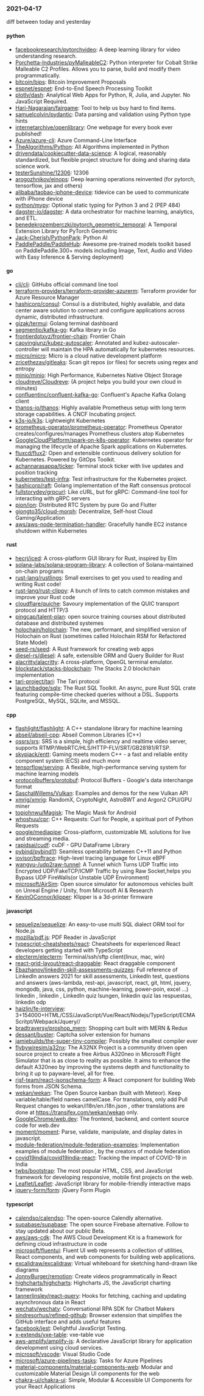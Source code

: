 ### 2021-04-17
diff between today and yesterday

#### python
* [facebookresearch/pytorchvideo](https://github.com/facebookresearch/pytorchvideo): A deep learning library for video understanding research.
* [Porchetta-Industries/pyMalleableC2](https://github.com/Porchetta-Industries/pyMalleableC2): Python interpreter for Cobalt Strike Malleable C2 Profiles. Allows you to parse, build and modify them programmatically.
* [bitcoin/bips](https://github.com/bitcoin/bips): Bitcoin Improvement Proposals
* [espnet/espnet](https://github.com/espnet/espnet): End-to-End Speech Processing Toolkit
* [plotly/dash](https://github.com/plotly/dash): Analytical Web Apps for Python, R, Julia, and Jupyter. No JavaScript Required.
* [Hari-Nagarajan/fairgame](https://github.com/Hari-Nagarajan/fairgame): Tool to help us buy hard to find items.
* [samuelcolvin/pydantic](https://github.com/samuelcolvin/pydantic): Data parsing and validation using Python type hints
* [internetarchive/openlibrary](https://github.com/internetarchive/openlibrary): One webpage for every book ever published!
* [Azure/azure-cli](https://github.com/Azure/azure-cli): Azure Command-Line Interface
* [TheAlgorithms/Python](https://github.com/TheAlgorithms/Python): All Algorithms implemented in Python
* [drivendata/cookiecutter-data-science](https://github.com/drivendata/cookiecutter-data-science): A logical, reasonably standardized, but flexible project structure for doing and sharing data science work.
* [testerSunshine/12306](https://github.com/testerSunshine/12306): 12306
* [arogozhnikov/einops](https://github.com/arogozhnikov/einops): Deep learning operations reinvented (for pytorch, tensorflow, jax and others)
* [alibaba/taobao-iphone-device](https://github.com/alibaba/taobao-iphone-device): tidevice can be used to communicate with iPhone device
* [python/mypy](https://github.com/python/mypy): Optional static typing for Python 3 and 2 (PEP 484)
* [dagster-io/dagster](https://github.com/dagster-io/dagster): A data orchestrator for machine learning, analytics, and ETL.
* [benedekrozemberczki/pytorch_geometric_temporal](https://github.com/benedekrozemberczki/pytorch_geometric_temporal): A Temporal Extension Library for PyTorch Geometric
* [Jack-Cherish/PythonPark](https://github.com/Jack-Cherish/PythonPark): Python AI
* [PaddlePaddle/PaddleHub](https://github.com/PaddlePaddle/PaddleHub): Awesome pre-trained models toolkit based on PaddlePaddle.300+ models including Image, Text, Audio and Video with Easy Inference & Serving deployment)

#### go
* [cli/cli](https://github.com/cli/cli): GitHubs official command line tool
* [terraform-providers/terraform-provider-azurerm](https://github.com/terraform-providers/terraform-provider-azurerm): Terraform provider for Azure Resource Manager
* [hashicorp/consul](https://github.com/hashicorp/consul): Consul is a distributed, highly available, and data center aware solution to connect and configure applications across dynamic, distributed infrastructure.
* [gizak/termui](https://github.com/gizak/termui): Golang terminal dashboard
* [segmentio/kafka-go](https://github.com/segmentio/kafka-go): Kafka library in Go
* [frontierdotxyz/frontier-chain](https://github.com/frontierdotxyz/frontier-chain): Frontier Chain
* [caoyingjunz/kubez-autoscaler](https://github.com/caoyingjunz/kubez-autoscaler): Annotated and kubez-autoscaler-controller will maintain the HPA automatically for kubernetes resources.
* [micro/micro](https://github.com/micro/micro): Micro is a cloud native development platform
* [zricethezav/gitleaks](https://github.com/zricethezav/gitleaks): Scan git repos (or files) for secrets using regex and entropy 
* [minio/minio](https://github.com/minio/minio): High Performance, Kubernetes Native Object Storage
* [cloudreve/Cloudreve](https://github.com/cloudreve/Cloudreve):  (A project helps you build your own cloud in minutes)
* [confluentinc/confluent-kafka-go](https://github.com/confluentinc/confluent-kafka-go): Confluent's Apache Kafka Golang client
* [thanos-io/thanos](https://github.com/thanos-io/thanos): Highly available Prometheus setup with long term storage capabilities. A CNCF Incubating project.
* [k3s-io/k3s](https://github.com/k3s-io/k3s): Lightweight Kubernetes
* [prometheus-operator/prometheus-operator](https://github.com/prometheus-operator/prometheus-operator): Prometheus Operator creates/configures/manages Prometheus clusters atop Kubernetes
* [GoogleCloudPlatform/spark-on-k8s-operator](https://github.com/GoogleCloudPlatform/spark-on-k8s-operator): Kubernetes operator for managing the lifecycle of Apache Spark applications on Kubernetes.
* [fluxcd/flux2](https://github.com/fluxcd/flux2): Open and extensible continuous delivery solution for Kubernetes. Powered by GitOps Toolkit.
* [achannarasappa/ticker](https://github.com/achannarasappa/ticker): Terminal stock ticker with live updates and position tracking
* [kubernetes/test-infra](https://github.com/kubernetes/test-infra): Test infrastructure for the Kubernetes project.
* [hashicorp/raft](https://github.com/hashicorp/raft): Golang implementation of the Raft consensus protocol
* [fullstorydev/grpcurl](https://github.com/fullstorydev/grpcurl): Like cURL, but for gRPC: Command-line tool for interacting with gRPC servers
* [pion/ion](https://github.com/pion/ion): Distributed RTC System by pure Go and Flutter
* [giongto35/cloud-morph](https://github.com/giongto35/cloud-morph): Decentralize, Self-host Cloud Gaming/Application
* [aws/aws-node-termination-handler](https://github.com/aws/aws-node-termination-handler): Gracefully handle EC2 instance shutdown within Kubernetes

#### rust
* [hecrj/iced](https://github.com/hecrj/iced): A cross-platform GUI library for Rust, inspired by Elm
* [solana-labs/solana-program-library](https://github.com/solana-labs/solana-program-library): A collection of Solana-maintained on-chain programs
* [rust-lang/rustlings](https://github.com/rust-lang/rustlings):  Small exercises to get you used to reading and writing Rust code!
* [rust-lang/rust-clippy](https://github.com/rust-lang/rust-clippy): A bunch of lints to catch common mistakes and improve your Rust code
* [cloudflare/quiche](https://github.com/cloudflare/quiche):  Savoury implementation of the QUIC transport protocol and HTTP/3
* [pingcap/talent-plan](https://github.com/pingcap/talent-plan): open source training courses about distributed database and distributed systemes
* [holochain/holochain](https://github.com/holochain/holochain): The new, performant, and simplified version of Holochain on Rust (sometimes called Holochain RSM for Refactored State Model)
* [seed-rs/seed](https://github.com/seed-rs/seed): A Rust framework for creating web apps
* [diesel-rs/diesel](https://github.com/diesel-rs/diesel): A safe, extensible ORM and Query Builder for Rust
* [alacritty/alacritty](https://github.com/alacritty/alacritty): A cross-platform, OpenGL terminal emulator.
* [blockstack/stacks-blockchain](https://github.com/blockstack/stacks-blockchain): The Stacks 2.0 blockchain implementation
* [tari-project/tari](https://github.com/tari-project/tari): The Tari protocol
* [launchbadge/sqlx](https://github.com/launchbadge/sqlx):  The Rust SQL Toolkit. An async, pure Rust SQL crate featuring compile-time checked queries without a DSL. Supports PostgreSQL, MySQL, SQLite, and MSSQL.

#### cpp
* [flashlight/flashlight](https://github.com/flashlight/flashlight): A C++ standalone library for machine learning
* [abseil/abseil-cpp](https://github.com/abseil/abseil-cpp): Abseil Common Libraries (C++)
* [ossrs/srs](https://github.com/ossrs/srs): SRS is a simple, high efficiency and realtime video server, supports RTMP/WebRTC/HLS/HTTP-FLV/SRT/GB28181/RTSP.
* [skypjack/entt](https://github.com/skypjack/entt): Gaming meets modern C++ - a fast and reliable entity component system (ECS) and much more
* [tensorflow/serving](https://github.com/tensorflow/serving): A flexible, high-performance serving system for machine learning models
* [protocolbuffers/protobuf](https://github.com/protocolbuffers/protobuf): Protocol Buffers - Google's data interchange format
* [SaschaWillems/Vulkan](https://github.com/SaschaWillems/Vulkan): Examples and demos for the new Vulkan API
* [xmrig/xmrig](https://github.com/xmrig/xmrig): RandomX, CryptoNight, AstroBWT and Argon2 CPU/GPU miner
* [topjohnwu/Magisk](https://github.com/topjohnwu/Magisk): The Magic Mask for Android
* [whoshuu/cpr](https://github.com/whoshuu/cpr): C++ Requests: Curl for People, a spiritual port of Python Requests
* [google/mediapipe](https://github.com/google/mediapipe): Cross-platform, customizable ML solutions for live and streaming media.
* [rapidsai/cudf](https://github.com/rapidsai/cudf): cuDF - GPU DataFrame Library
* [pybind/pybind11](https://github.com/pybind/pybind11): Seamless operability between C++11 and Python
* [iovisor/bpftrace](https://github.com/iovisor/bpftrace): High-level tracing language for Linux eBPF
* [wangyu-/udp2raw-tunnel](https://github.com/wangyu-/udp2raw-tunnel): A Tunnel which Turns UDP Traffic into Encrypted UDP/FakeTCP/ICMP Traffic by using Raw Socket,helps you Bypass UDP FireWalls(or Unstable UDP Environment)
* [microsoft/AirSim](https://github.com/microsoft/AirSim): Open source simulator for autonomous vehicles built on Unreal Engine / Unity, from Microsoft AI & Research
* [KevinOConnor/klipper](https://github.com/KevinOConnor/klipper): Klipper is a 3d-printer firmware

#### javascript
* [sequelize/sequelize](https://github.com/sequelize/sequelize): An easy-to-use multi SQL dialect ORM tool for Node.js
* [mozilla/pdf.js](https://github.com/mozilla/pdf.js): PDF Reader in JavaScript
* [typescript-cheatsheets/react](https://github.com/typescript-cheatsheets/react): Cheatsheets for experienced React developers getting started with TypeScript
* [electerm/electerm](https://github.com/electerm/electerm): Terminal/ssh/sftp client(linux, mac, win)
* [react-grid-layout/react-draggable](https://github.com/react-grid-layout/react-draggable): React draggable component
* [Ebazhanov/linkedin-skill-assessments-quizzes](https://github.com/Ebazhanov/linkedin-skill-assessments-quizzes): Full reference of LinkedIn answers 2021 for skill assessments, LinkedIn test, questions and answers (aws-lambda, rest-api, javascript, react, git, html, jquery, mongodb, java, css, python, machine-learning, power-poin, excel ...) linkedin   , linkedin   , LinkedIn quiz lsungen, linkedin quiz las respuestas, linkedin odp
* [haizlin/fe-interview](https://github.com/haizlin/fe-interview):  3+154000+HTML/CSS/JavaScript/Vue/React/Nodejs/TypeScript/ECMAScritpt/Webpack/Jquery//
* [bradtraversy/proshop_mern](https://github.com/bradtraversy/proshop_mern): Shopping cart built with MERN & Redux
* [dessant/buster](https://github.com/dessant/buster): Captcha solver extension for humans
* [jamiebuilds/the-super-tiny-compiler](https://github.com/jamiebuilds/the-super-tiny-compiler):  Possibly the smallest compiler ever
* [flybywiresim/a32nx](https://github.com/flybywiresim/a32nx): The A32NX Project is a community driven open source project to create a free Airbus A320neo in Microsoft Flight Simulator that is as close to reality as possible. It aims to enhance the default A320neo by improving the systems depth and functionality to bring it up to payware-level, all for free.
* [rjsf-team/react-jsonschema-form](https://github.com/rjsf-team/react-jsonschema-form): A React component for building Web forms from JSON Schema.
* [wekan/wekan](https://github.com/wekan/wekan): The Open Source kanban (built with Meteor). Keep variable/table/field names camelCase. For translations, only add Pull Request changes to wekan/i18n/en.i18n.json , other translations are done at https://transifex.com/wekan/wekan only.
* [GoogleChrome/web.dev](https://github.com/GoogleChrome/web.dev): The frontend, backend, and content source code for web.dev
* [moment/moment](https://github.com/moment/moment): Parse, validate, manipulate, and display dates in javascript.
* [module-federation/module-federation-examples](https://github.com/module-federation/module-federation-examples): Implementation examples of module federation , by the creators of module federation
* [covid19india/covid19india-react](https://github.com/covid19india/covid19india-react): Tracking the impact of COVID-19 in India
* [twbs/bootstrap](https://github.com/twbs/bootstrap): The most popular HTML, CSS, and JavaScript framework for developing responsive, mobile first projects on the web.
* [Leaflet/Leaflet](https://github.com/Leaflet/Leaflet):  JavaScript library for mobile-friendly interactive maps
* [jquery-form/form](https://github.com/jquery-form/form): jQuery Form Plugin

#### typescript
* [calendso/calendso](https://github.com/calendso/calendso): The open-source Calendly alternative.
* [supabase/supabase](https://github.com/supabase/supabase): The open source Firebase alternative. Follow to stay updated about our public Beta.
* [aws/aws-cdk](https://github.com/aws/aws-cdk): The AWS Cloud Development Kit is a framework for defining cloud infrastructure in code
* [microsoft/fluentui](https://github.com/microsoft/fluentui): Fluent UI web represents a collection of utilities, React components, and web components for building web applications.
* [excalidraw/excalidraw](https://github.com/excalidraw/excalidraw): Virtual whiteboard for sketching hand-drawn like diagrams
* [JonnyBurger/remotion](https://github.com/JonnyBurger/remotion):  Create videos programmatically in React
* [highcharts/highcharts](https://github.com/highcharts/highcharts): Highcharts JS, the JavaScript charting framework
* [tannerlinsley/react-query](https://github.com/tannerlinsley/react-query):  Hooks for fetching, caching and updating asynchronous data in React
* [wechaty/wechaty](https://github.com/wechaty/wechaty): Conversational RPA SDK for Chatbot Makers
* [sindresorhus/refined-github](https://github.com/sindresorhus/refined-github): Browser extension that simplifies the GitHub interface and adds useful features
* [facebook/jest](https://github.com/facebook/jest): Delightful JavaScript Testing.
* [x-extends/vxe-table](https://github.com/x-extends/vxe-table):  vxe-table vue 
* [aws-amplify/amplify-js](https://github.com/aws-amplify/amplify-js): A declarative JavaScript library for application development using cloud services.
* [microsoft/vscode](https://github.com/microsoft/vscode): Visual Studio Code
* [microsoft/azure-pipelines-tasks](https://github.com/microsoft/azure-pipelines-tasks): Tasks for Azure Pipelines
* [material-components/material-components-web](https://github.com/material-components/material-components-web): Modular and customizable Material Design UI components for the web
* [chakra-ui/chakra-ui](https://github.com/chakra-ui/chakra-ui):  Simple, Modular & Accessible UI Components for your React Applications
